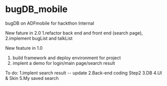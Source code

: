 # bugDB_mobile
bugDB on ADFmobile for hackthon Internal

New fature in 2.0
1.refactor back end and front end (search page),
2.implement bugList and talkList


New  feature in 1.0
1. build framework and deploy environment for project
2. implent a demo for login/main page/search result


To do:
1.implent search result -- update 
2.Back-end coding Step2
3.DB
4.UI & Skin
5.My saved search

